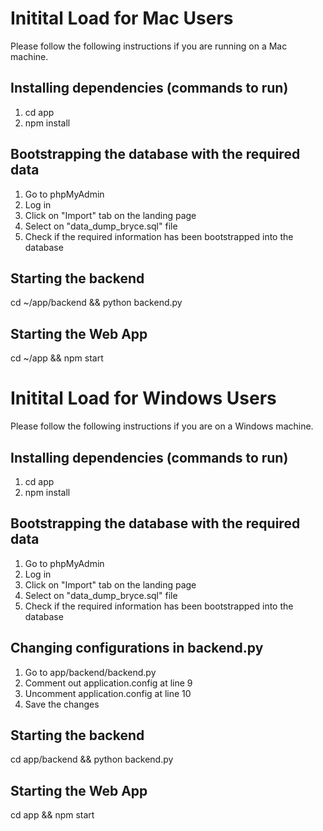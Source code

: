 # Initital Load for Mac Users
Please follow the following instructions if you are running on a Mac machine.

## Installing dependencies (commands to run)
1) cd app
2) npm install

## Bootstrapping the database with the required data
1) Go to phpMyAdmin
2) Log in 
3) Click on "Import" tab on the landing page
4) Select on "data_dump_bryce.sql" file
5) Check if the required information has been bootstrapped into the database

## Starting the backend
cd ~/app/backend && python backend.py

## Starting the Web App
cd ~/app && npm start 

# Initital Load for Windows Users
Please follow the following instructions if you are on a Windows machine.

## Installing dependencies (commands to run)
1) cd app
2) npm install

## Bootstrapping the database with the required data
1) Go to phpMyAdmin
2) Log in 
3) Click on "Import" tab on the landing page
4) Select on "data_dump_bryce.sql" file
5) Check if the required information has been bootstrapped into the database

## Changing configurations in backend.py
1) Go to app/backend/backend.py
2) Comment out application.config at line 9
3) Uncomment application.config at line 10
4) Save the changes

## Starting the backend
cd app/backend && python backend.py

## Starting the Web App
cd app && npm start 